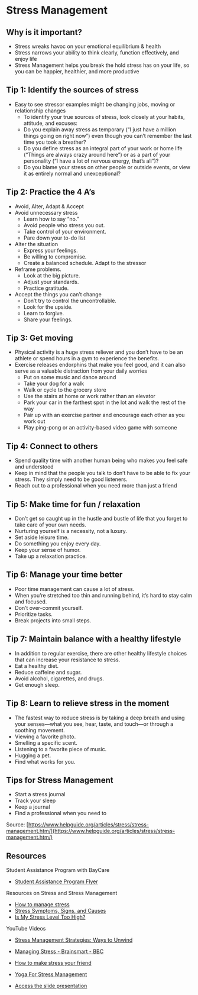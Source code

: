 # Stress Management

## Why is it important?

- Stress wreaks havoc on your emotional equilibrium & health
- Stress narrows your ability to think clearly, function effectively, and enjoy life
- Stress Management helps you break the hold stress has on your life, so you can be happier, healthier, and more productive

## Tip 1: Identify the sources of stress

- Easy to see stressor examples might be changing jobs, moving or relationship changes
    - To identify your true sources of stress, look closely at your habits, attitude, and excuses:
    - Do you explain away stress as temporary (“I just have a million things going on right now”) even though you can’t remember the last time you took a breather?
    - Do you define stress as an integral part of your work or home life (“Things are always crazy around here”) or as a part of your personality (“I have a lot of nervous energy, that’s all”)?
    - Do you blame your stress on other people or outside events, or view it as entirely normal and unexceptional?

## Tip 2: Practice the 4 A’s

- Avoid, Alter, Adapt & Accept
- Avoid unnecessary stress
    - Learn how to say “no.”
    - Avoid people who stress you out.
    - Take control of your environment.
    - Pare down your to-do list
- Alter the situation
    - Express your feelings.
    - Be willing to compromise.
    - Create a balanced schedule.
    Adapt to the stressor
- Reframe problems.
    - Look at the big picture.
    - Adjust your standards.
    - Practice gratitude.
- Accept the things you can’t change
    - Don’t try to control the uncontrollable.
    - Look for the upside.
    - Learn to forgive.
    - Share your feelings.

## Tip 3: Get moving

- Physical activity is a huge stress reliever and you don’t have to be an athlete or spend hours in a gym to experience the benefits. 
- Exercise releases endorphins that make you feel good, and it can also serve as a valuable distraction from your daily worries
    - Put on some music and dance around
    - Take your dog for a walk
    - Walk or cycle to the grocery store
    - Use the stairs at home or work rather than an elevator
    - Park your car in the farthest spot in the lot and walk the rest of the way
    - Pair up with an exercise partner and encourage each other as you work out
    - Play ping-pong or an activity-based video game with someone

## Tip 4: Connect to others

- Spend quality time with another human being who makes you feel safe and understood
- Keep in mind that the people you talk to don’t have to be able to fix your stress. They simply need to be good listeners.
- Reach out to a professional when you need more than just a friend

## Tip 5: Make time for fun / relaxation

- Don’t get so caught up in the hustle and bustle of life that you forget to take care of your own needs. 
- Nurturing yourself is a necessity, not a luxury.
- Set aside leisure time.
- Do something you enjoy every day.
- Keep your sense of humor.
- Take up a relaxation practice.

## Tip 6: Manage your time better
- Poor time management can cause a lot of stress. 
- When you’re stretched too thin and running behind, it’s hard to stay calm and focused.
- Don’t over-commit yourself.
- Prioritize tasks.
- Break projects into small steps.

## Tip 7: Maintain balance with a healthy lifestyle
- In addition to regular exercise, there are other healthy lifestyle choices that can increase your resistance to stress.
- Eat a healthy diet.
- Reduce caffeine and sugar.
- Avoid alcohol, cigarettes, and drugs.
- Get enough sleep.

## Tip 8: Learn to relieve stress in the moment
- The fastest way to reduce stress is by taking a deep breath and using your senses—what you see, hear, taste, and touch—or through a soothing movement.
- Viewing a favorite photo.
- Smelling a specific scent.
- Listening to a favorite piece of music.
- Hugging a pet.
- Find what works for you.

## Tips for Stress Management
- Start a stress journal
- Track your sleep
- Keep a journal
- Find a professional when you need to

Source: [https://www.helpguide.org/articles/stress/stress-management.htm/](https://www.helpguide.org/articles/stress/stress-management.htm/)

## Resources

Student Assistance Program with BayCare

- [Student Assistance Program Flyer](./assets/sap-poster.pdf)

Resources on Stress and Stress Management

- [How to manage stress](https://www.mind.org.uk/information-support/types-of-mental-health-problems/stress/signs-of-stress/#.W7Y1BJNKhQK)
- [Stress Symptoms, Signs, and Causes](https://www.helpguide.org/articles/stress/stress-symptoms-signs-and-causes.htm)
- [Is My Stress Level Too High?](https://www.webmd.com/balance/stress-management/stress-level-too-high#1)

YouTube Videos
- [Stress Management Strategies: Ways to Unwind](https://www.youtube.com/watch?v=0fL-pn80s-c)
- [Managing Stress - Brainsmart - BBC](https://www.youtube.com/watch?v=hnpQrMqDoqE)
- [How to make stress your friend](https://www.ted.com/talks/kelly_mcgonigal_how_to_make_stress_your_friend?language=en)
- [Yoga For Stress Management](https://www.youtube.com/watch?v=_zbtKeeAa-Y)


- [Access the slide presentation](./assets/stress-slides.pdf)

